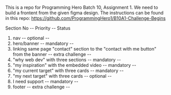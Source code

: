 This is a repo for Programming Hero Batch 10, Assignment 1. We need to build a frontent from the given figma design. The instructions can be found in this repo: https://github.com/ProgrammingHero1/B10A1-Challenge-Begins

Section No -- Priority -- Status

1. nav -- optional --
2. hero/banner -- mandatory --
3. linking same page "contact" section to the "contact with me button" from the banner -- extra challenge --
4. "why web dev" with three sections -- mandatory --
5. "my inspiration" with the embedded video -- mandatory --
6. "my current target" with three cards -- mandatory --
7. "my next target" with three cards -- optional -- 
8. I need support -- mandatory --
9. footer -- extra challenge --